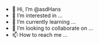 - 👋 Hi, I’m @asdHans
- 👀 I’m interested in ...
- 🌱 I’m currently learning ...
- 💞️ I’m looking to collaborate on ...
- 📫 How to reach me ...

<!---
asdHans/asdHans is a ✨ special ✨ repository because its `README.md` (this file) appears on your GitHub profile.
You can click the Preview link to take a look at your changes.
--->
